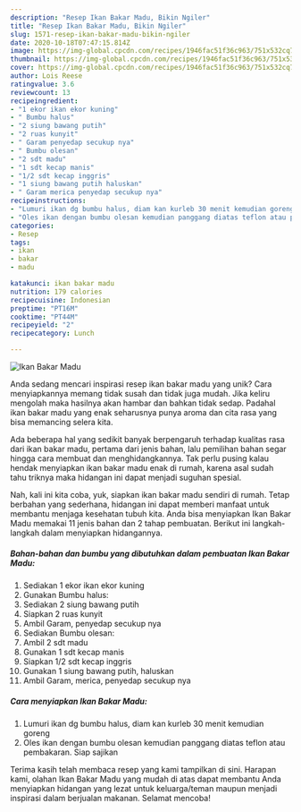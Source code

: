 ```yaml
---
description: "Resep Ikan Bakar Madu, Bikin Ngiler"
title: "Resep Ikan Bakar Madu, Bikin Ngiler"
slug: 1571-resep-ikan-bakar-madu-bikin-ngiler
date: 2020-10-18T07:47:15.814Z
image: https://img-global.cpcdn.com/recipes/1946fac51f36c963/751x532cq70/ikan-bakar-madu-foto-resep-utama.jpg
thumbnail: https://img-global.cpcdn.com/recipes/1946fac51f36c963/751x532cq70/ikan-bakar-madu-foto-resep-utama.jpg
cover: https://img-global.cpcdn.com/recipes/1946fac51f36c963/751x532cq70/ikan-bakar-madu-foto-resep-utama.jpg
author: Lois Reese
ratingvalue: 3.6
reviewcount: 13
recipeingredient:
- "1 ekor ikan ekor kuning"
- " Bumbu halus"
- "2 siung bawang putih"
- "2 ruas kunyit"
- " Garam penyedap secukup nya"
- " Bumbu olesan"
- "2 sdt madu"
- "1 sdt kecap manis"
- "1/2 sdt kecap inggris"
- "1 siung bawang putih haluskan"
- " Garam merica penyedap secukup nya"
recipeinstructions:
- "Lumuri ikan dg bumbu halus, diam kan kurleb 30 menit kemudian goreng"
- "Oles ikan dengan bumbu olesan kemudian panggang diatas teflon atau pembakaran. Siap sajikan"
categories:
- Resep
tags:
- ikan
- bakar
- madu

katakunci: ikan bakar madu 
nutrition: 179 calories
recipecuisine: Indonesian
preptime: "PT16M"
cooktime: "PT44M"
recipeyield: "2"
recipecategory: Lunch

---
```



![Ikan Bakar Madu](https://img-global.cpcdn.com/recipes/1946fac51f36c963/751x532cq70/ikan-bakar-madu-foto-resep-utama.jpg)

Anda sedang mencari inspirasi resep ikan bakar madu yang unik? Cara menyiapkannya memang tidak susah dan tidak juga mudah. Jika keliru mengolah maka hasilnya akan hambar dan bahkan tidak sedap. Padahal ikan bakar madu yang enak seharusnya punya aroma dan cita rasa yang bisa memancing selera kita.



Ada beberapa hal yang sedikit banyak berpengaruh terhadap kualitas rasa dari ikan bakar madu, pertama dari jenis bahan, lalu pemilihan bahan segar hingga cara membuat dan menghidangkannya. Tak perlu pusing kalau hendak menyiapkan ikan bakar madu enak di rumah, karena asal sudah tahu triknya maka hidangan ini dapat menjadi suguhan spesial.


Nah, kali ini kita coba, yuk, siapkan ikan bakar madu sendiri di rumah. Tetap berbahan yang sederhana, hidangan ini dapat memberi manfaat untuk membantu menjaga kesehatan tubuh kita. Anda bisa menyiapkan Ikan Bakar Madu memakai 11 jenis bahan dan 2 tahap pembuatan. Berikut ini langkah-langkah dalam menyiapkan hidangannya.

<!--inarticleads1-->

##### Bahan-bahan dan bumbu yang dibutuhkan dalam pembuatan Ikan Bakar Madu:

1. Sediakan 1 ekor ikan ekor kuning
1. Gunakan  Bumbu halus:
1. Sediakan 2 siung bawang putih
1. Siapkan 2 ruas kunyit
1. Ambil  Garam, penyedap secukup nya
1. Sediakan  Bumbu olesan:
1. Ambil 2 sdt madu
1. Gunakan 1 sdt kecap manis
1. Siapkan 1/2 sdt kecap inggris
1. Gunakan 1 siung bawang putih, haluskan
1. Ambil  Garam, merica, penyedap secukup nya




<!--inarticleads2-->

##### Cara menyiapkan Ikan Bakar Madu:

1. Lumuri ikan dg bumbu halus, diam kan kurleb 30 menit kemudian goreng
1. Oles ikan dengan bumbu olesan kemudian panggang diatas teflon atau pembakaran. Siap sajikan




Terima kasih telah membaca resep yang kami tampilkan di sini. Harapan kami, olahan Ikan Bakar Madu yang mudah di atas dapat membantu Anda menyiapkan hidangan yang lezat untuk keluarga/teman maupun menjadi inspirasi dalam berjualan makanan. Selamat mencoba!
